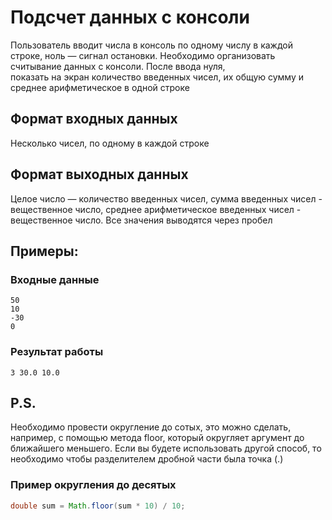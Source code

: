 # Подсчет данных с консоли
Пользователь вводит числа в консоль по одному числу 
в каждой строке, 
ноль — сигнал остановки. 
Необходимо организовать считывание данных с 
консоли. 
После ввода нуля,  
показать на экран количество введенных чисел, 
их общую сумму и среднее арифметическое в 
одной строке

## Формат входных данных
Несколько чисел, по одному в каждой строке
## Формат выходных данных
Целое число — количество введенных чисел, 
сумма введенных чисел - вещественное число,
среднее арифметическое введенных чисел - 
вещественное число. Все значения выводятся 
через пробел

## Примеры:
### Входные данные
```
50
10
-30
0 
```
### Результат работы
```
3 30.0 10.0
```
## P.S.
Необходимо провести округление до сотых, это можно сделать, например, с помощью метода floor, 
который округляет аргумент до ближайшего меньшего. Если вы будете использовать другой способ, 
то необходимо чтобы разделителем дробной части была точка (.)

### Пример округления до десятых
```java
double sum = Math.floor(sum * 10) / 10;
```
